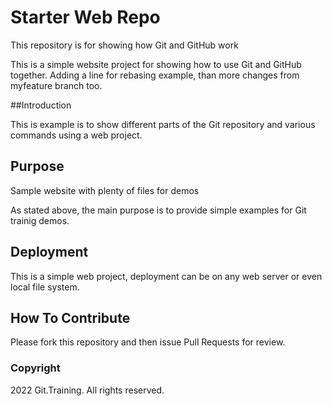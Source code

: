 # Starter Web Repo

This repository is for showing how Git and GitHub work

This is a simple website project for showing how to use Git and GitHub together. Adding a line for rebasing example, than more changes from myfeature branch too.

##Introduction

This is example is to show different parts of the Git repository and various commands using a web project.

## Purpose

Sample website with plenty of files for demos

As stated above, the main purpose is to provide simple examples for Git trainig demos.

## Deployment

This is a simple web project, deployment can be on any web server or even local file system.

## How To Contribute

Please fork this repository and then issue Pull Requests for review.

### Copyright

2022 Git.Training. All rights reserved.